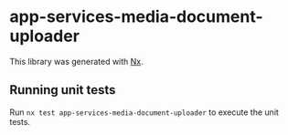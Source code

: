 # app-services-media-document-uploader

This library was generated with [Nx](https://nx.dev).

## Running unit tests

Run `nx test app-services-media-document-uploader` to execute the unit tests.
